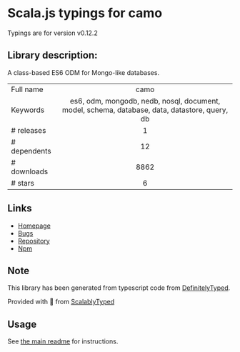 
# Scala.js typings for camo

Typings are for version v0.12.2

## Library description:
A class-based ES6 ODM for Mongo-like databases.

|                    |                 |
| ------------------ | :-------------: |
| Full name          | camo |
| Keywords           | es6, odm, mongodb, nedb, nosql, document, model, schema, database, data, datastore, query, db |
| # releases         | 1 |
| # dependents       | 12 |
| # downloads        | 8862 |
| # stars            | 6 |

## Links
- [Homepage](https://github.com/scottwrobinson/camo)
- [Bugs](https://github.com/scottwrobinson/camo/issues)
- [Repository](https://github.com/scottwrobinson/camo)
- [Npm](https://www.npmjs.com/package/camo)
    


## Note
This library has been generated from typescript code from [DefinitelyTyped](https://definitelytyped.org).

Provided with :purple_heart: from [ScalablyTyped](https://github.com/oyvindberg/ScalablyTyped)

## Usage
See [the main readme](../../readme.md) for instructions.


